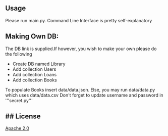 ## Usage
Please run main.py. Command Line Interface is pretty self-explanatory

## Making Own DB:
The DB link is supplied.If however, you wish to make your own please do the following

- Create DB named Library
- Add collection Users
- Add collection Loans
- Add collection Books

To populate Books insert data/data.json. Else, you may run data/data.py which uses data/data.csv
Don't forget to update username and password in '''secret.py'''

## ## License
[Apache 2.0](https://choosealicense.com/licenses/apache-2.0/)
